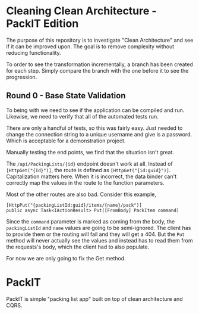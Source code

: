 # Cleaning Clean Architecture - PackIT Edition

The purpose of this repository is to investigate "Clean Architecture" and see if it can be improved upon. The goal is to remove complexity without reducing functionality.

To order to see the transformation incrementally, a branch has been created for each step. Simply compare the branch with the one before it to see the progression.


## Round 0 - Base State Validation

To being with we need to see if the application can be compiled and run. Likewise, we need to verify that all of the automated tests run.

There are only a handful of tests, so this was fairly easy. Just needed to change the connection string to a unique username and give is a password. Which is acceptable for a demonstration project.

Manually testing the end points, we find that the situation isn't great.

The `/api/PackingLists/{id}` endpoint doesn't work at all. Instead of `[HttpGet("{Id}")]`, the route is defined as `[HttpGet("{id:guid}")]`. Capitalization matters here. When it is incorrect, the data binder can't correctly map the values in the route to the function parameters.

Most of the other routes are also bad. Consider this example,

```
[HttpPut("{packingListId:guid}/items/{name}/pack")]
public async Task<IActionResult> Put([FromBody] PackItem command)
```

Since the `command` parameter is marked as coming from the body, the `packingListId` and `name` values are going to be semi-ignored. The client has to provide them or the routing will fail and they will get a 404. But the `Put` method will never actually see the values and instead has to read them from the requests's body, which the client had to also populate.

For now we are only going to fix the Get method.




# PackIT
PackIT is simple "packing list app" built on top of clean architecture and CQRS.
